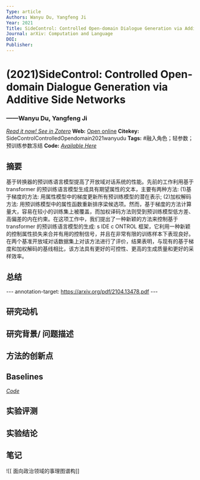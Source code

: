```yaml
---
Type: article
Authors: Wanyu Du, Yangfeng Ji
Year: 2021
Title: SideControl: Controlled Open-domain Dialogue Generation via Additive Side Networks
Journal: arXiv: Computation and Language
DOI: 
Publisher: 
---
```


#  (2021)SideControl: Controlled Open-domain Dialogue Generation via Additive Side Networks
###                  ——Wanyu Du, Yangfeng Ji
[*Read it now! See in Zotero*](zotero://select/items/@SideControlControlledOpendomain2021wanyudu)
**Web:** [Open online]()
**Citekey:** SideControlControlledOpendomain2021wanyudu
**Tags:** #融入角色；轻参数；预训练参数冻结
**Code:** [*Available Here*]()


## 摘要
基于转换器的预训练语言模型提高了开放域对话系统的性能。先前的工作利用基于 transformer 的预训练语言模型生成具有期望属性的文本，主要有两种方法: (1)基于梯度的方法: 用属性模型中的梯度更新所有预训练模型的潜在表示; (2)加权解码方法: 用预训练模型中的属性函数重新排序梁候选项。然而，基于梯度的方法计算量大，容易在较小的训练集上被覆盖，而加权译码方法则受到预训练模型低方差、高偏差的内在约束。在这项工作中，我们提出了一种新颖的方法来控制基于 transformer 的预训练语言模型的生成: s IDE c ONTROL 框架，它利用一种新颖的控制属性损失来合并有用的控制信号，并且在非常有限的训练样本下表现良好。在两个基准开放域对话数据集上对该方法进行了评价，结果表明，与现有的基于梯度和加权解码的基线相比，该方法具有更好的可控性、更高的生成质量和更好的采样效率。

## 总结

--- annotation-target: https://arxiv.org/pdf/2104.13478.pdf --- 



## 研究动机


## 研究背景/ 问题描述


## 方法的创新点


## Baselines
[]()       [*Code*]()
> 

## 实验评测


## 实验结论


## 笔记
![[ 面向政治领域的事理图谱构]]
